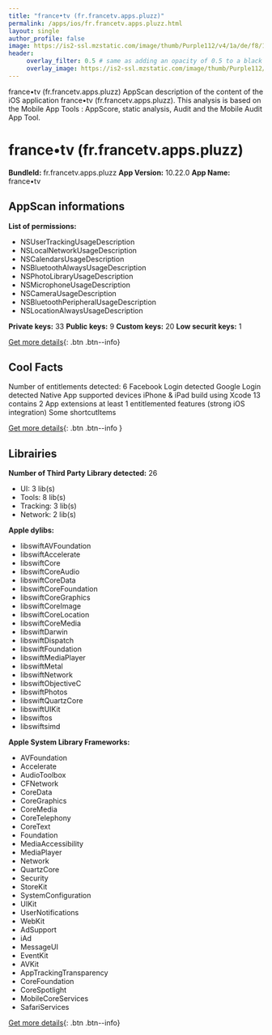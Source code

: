 ```yaml
---
title: "france•tv (fr.francetv.apps.pluzz)"
permalink: /apps/ios/fr.francetv.apps.pluzz.html
layout: single
author_profile: false
image: https://is2-ssl.mzstatic.com/image/thumb/Purple112/v4/1a/de/f8/1adef88d-e383-308e-bf9d-c4b67a70e31d/AppIcon-0-0-1x_U007emarketing-0-0-0-7-0-0-sRGB-0-0-0-GLES2_U002c0-512MB-85-220-0-0.png/512x512bb.jpg
header: 
     overlay_filter: 0.5 # same as adding an opacity of 0.5 to a black background
     overlay_image: https://is2-ssl.mzstatic.com/image/thumb/Purple112/v4/1a/de/f8/1adef88d-e383-308e-bf9d-c4b67a70e31d/AppIcon-0-0-1x_U007emarketing-0-0-0-7-0-0-sRGB-0-0-0-GLES2_U002c0-512MB-85-220-0-0.png/512x512bb.jpg
---
```

france•tv (fr.francetv.apps.pluzz) AppScan description of the content of the iOS application france•tv (fr.francetv.apps.pluzz). This analysis is based on the Mobile App Tools : AppScore, static analysis, Audit and the Mobile Audit App Tool.

# france•tv (fr.francetv.apps.pluzz)

**BundleId:** fr.francetv.apps.pluzz
**App Version:** 10.22.0
**App Name:** france•tv


## AppScan informations 

**List of permissions:** 
- NSUserTrackingUsageDescription
- NSLocalNetworkUsageDescription
- NSCalendarsUsageDescription
- NSBluetoothAlwaysUsageDescription
- NSPhotoLibraryUsageDescription
- NSMicrophoneUsageDescription
- NSCameraUsageDescription
- NSBluetoothPeripheralUsageDescription
- NSLocationAlwaysUsageDescription
  
  
**Private keys:** 33
**Public keys:** 9
**Custom keys:** 20
**Low securit keys:** 1
  
[Get more details](/pricing.html){: .btn .btn--info}

## Cool Facts

Number of entitlements detected: 6
Facebook Login detected
Google Login detected
Native App
supported devices iPhone & iPad
build using Xcode 13
contains 2 App extensions
at least 1 entitlemented features (strong iOS integration)
Some shortcutItems 
  
[Get more details](/pricing.html){: .btn .btn--info }

## Librairies 
**Number of Third Party Library detected:** 26
- UI: 3 lib(s)
- Tools: 8 lib(s)
- Tracking: 3 lib(s)
- Network: 2 lib(s)


**Apple dylibs:**
- libswiftAVFoundation
- libswiftAccelerate
- libswiftCore
- libswiftCoreAudio
- libswiftCoreData
- libswiftCoreFoundation
- libswiftCoreGraphics
- libswiftCoreImage
- libswiftCoreLocation
- libswiftCoreMedia
- libswiftDarwin
- libswiftDispatch
- libswiftFoundation
- libswiftMediaPlayer
- libswiftMetal
- libswiftNetwork
- libswiftObjectiveC
- libswiftPhotos
- libswiftQuartzCore
- libswiftUIKit
- libswiftos
- libswiftsimd


**Apple System Library Frameworks:**
- AVFoundation
- Accelerate
- AudioToolbox
- CFNetwork
- CoreData
- CoreGraphics
- CoreMedia
- CoreTelephony
- CoreText
- Foundation
- MediaAccessibility
- MediaPlayer
- Network
- QuartzCore
- Security
- StoreKit
- SystemConfiguration
- UIKit
- UserNotifications
- WebKit
- AdSupport
- iAd
- MessageUI
- EventKit
- AVKit
- AppTrackingTransparency
- CoreFoundation
- CoreSpotlight
- MobileCoreServices
- SafariServices


  
[Get more details](/pricing.html){: .btn .btn--info}


